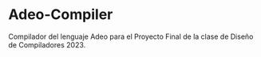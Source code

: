 # Adeo-Compiler
Compilador del lenguaje Adeo para el Proyecto Final de la clase de Diseño de Compiladores 2023.
